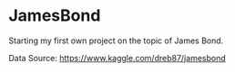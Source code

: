 # JamesBond
Starting my first own project on the topic of James Bond.

Data Source:
https://www.kaggle.com/dreb87/jamesbond
